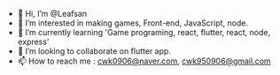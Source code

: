 - 👋 Hi, I’m @Leafsan
- 👀 I’m interested in making games, Front-end, JavaScript, node.
- 🌱 I’m currently learning 'Game programing, react, flutter, react, node, express'
- 💞️ I’m looking to collaborate on flutter app.
- 📫 How to reach me : cwk0906@naver.com, cwk950906@gmail.com

<!---
Leafsan/Leafsan is a ✨ special ✨ repository because its `README.md` (this file) appears on your GitHub profile.
You can click the Preview link to take a look at your changes.
--->
